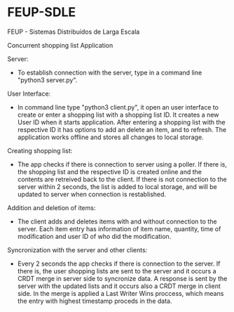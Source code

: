 # FEUP-SDLE
FEUP - Sistemas Distribuídos de Larga Escala

Concurrent shopping list Application

Server:
- To establish connection with the server, type in a command line "python3 server.py".

User Interface:
- In command line type "python3 client.py", it open an user interface to create or enter a shopping list with a shopping list ID.
It creates a new User ID when it starts application.
After entering a shopping list with the respective ID it has options to add an delete an item, and to refresh.
The application works offline and stores all changes to local storage.

Creating shopping list:
- The app checks if there is connection to server using a poller. If there is, the shopping list and the respective ID is created online and the contents are retreived back to the client. If there is not connection to the server within 2 seconds, the list is added to local storage, and will be updated to server when connection is restablished.

Addition and deletion of items:
- The client adds and deletes items with and without connection to the server. Each item entry has information of item name, quantity, time of modification and user ID of who did the modification.

Syncronization with the server and other clients:
- Every 2 seconds the app checks if there is connection to the server. If there is, the user shopping lists are sent to the server and it occurs a CRDT merge in server side to syncronize data. A response is sent by the server with the updated lists and it occurs also a CRDT merge in client side. In the merge is applied a Last Writer Wins proccess, which means the entry with highest timestamp proceds in the data.

